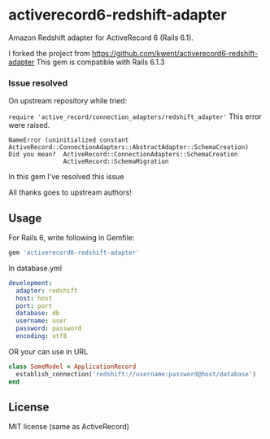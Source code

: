 activerecord6-redshift-adapter
==============================

Amazon Redshift adapter for ActiveRecord 6 (Rails 6.1).

I forked the project from https://github.com/kwent/activerecord6-redshift-adapter
This gem is compatible with Rails 6.1.3

### Issue resolved
On upstream repository while tried:

`require 'active_record/connection_adapters/redshift_adapter'`
This error were raised.
```shell
NameError (uninitialized constant ActiveRecord::ConnectionAdapters::AbstractAdapter::SchemaCreation)
Did you mean?  ActiveRecord::ConnectionAdapters::SchemaCreation
               ActiveRecord::SchemaMigration
```
In this gem I've resolved this issue

All thanks goes to upstream authors!

Usage
-------------------

For Rails 6, write following in Gemfile:

```ruby
gem 'activerecord6-redshift-adapter'
```

In database.yml

```YAML
development:
  adapter: redshift
  host: host
  port: port
  database: db
  username: user
  password: password
  encoding: utf8
```

OR your can use in URL
```ruby
class SomeModel < ApplicationRecord
  establish_connection('redshift://username:password@host/database')
end
```

License
---------

MIT license (same as ActiveRecord)
